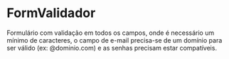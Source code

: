 # FormValidador

Formulário com validação em todos os campos, onde é necessário um mínimo de caracteres, o campo de e-mail precisa-se de um domínio para ser válido (ex: @dominio.com) e as senhas precisam estar compatíveis.
